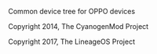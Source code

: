 Common device tree for OPPO devices

Copyright 2014, The CyanogenMod Project

Copyright 2017, The LineageOS Project
